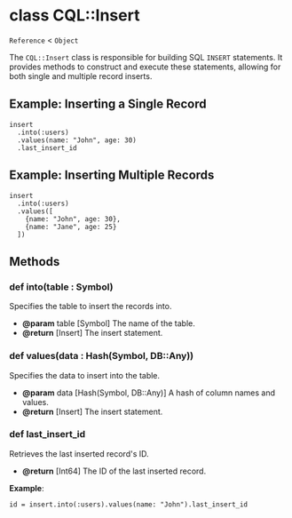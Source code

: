 # class CQL::Insert

`Reference` < `Object`

The `CQL::Insert` class is responsible for building SQL `INSERT` statements. It provides methods to construct and execute these statements, allowing for both single and multiple record inserts.

## Example: Inserting a Single Record

```crystal
insert
  .into(:users)
  .values(name: "John", age: 30)
  .last_insert_id
```

## Example: Inserting Multiple Records

```crystal
insert
  .into(:users)
  .values([
    {name: "John", age: 30},
    {name: "Jane", age: 25}
  ])
```

## Methods

### def into(table : Symbol)

Specifies the table to insert the records into.

* **@param** table \[Symbol] The name of the table.
* **@return** \[Insert] The insert statement.

### def values(data : Hash(Symbol, DB::Any))

Specifies the data to insert into the table.

* **@param** data \[Hash(Symbol, DB::Any)] A hash of column names and values.
* **@return** \[Insert] The insert statement.

### def last\_insert\_id

Retrieves the last inserted record's ID.

* **@return** \[Int64] The ID of the last inserted record.

**Example**:

```crystal
id = insert.into(:users).values(name: "John").last_insert_id
```
